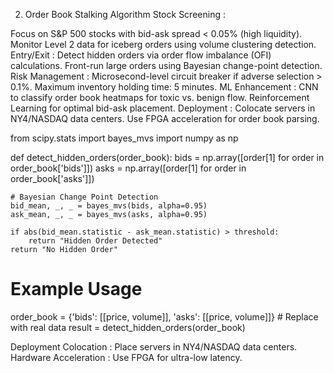 2. Order Book Stalking Algorithm
Stock Screening :

Focus on S&P 500 stocks with bid-ask spread < 0.05% (high liquidity).
Monitor Level 2 data for iceberg orders using volume clustering detection.
Entry/Exit :
Detect hidden orders via order flow imbalance (OFI) calculations.
Front-run large orders using Bayesian change-point detection.
Risk Management :
Microsecond-level circuit breaker if adverse selection > 0.1%.
Maximum inventory holding time: 5 minutes.
ML Enhancement :
CNN to classify order book heatmaps for toxic vs. benign flow.
Reinforcement Learning for optimal bid-ask placement.
Deployment :
Colocate servers in NY4/NASDAQ data centers.
Use FPGA acceleration for order book parsing.

from scipy.stats import bayes_mvs
import numpy as np

def detect_hidden_orders(order_book):
    bids = np.array([order[1] for order in order_book['bids']])
    asks = np.array([order[1] for order in order_book['asks']])

    # Bayesian Change Point Detection
    bid_mean, _, _ = bayes_mvs(bids, alpha=0.95)
    ask_mean, _, _ = bayes_mvs(asks, alpha=0.95)

    if abs(bid_mean.statistic - ask_mean.statistic) > threshold:
        return "Hidden Order Detected"
    return "No Hidden Order"

# Example Usage
order_book = {'bids': [[price, volume]], 'asks': [[price, volume]]}  # Replace with real data
result = detect_hidden_orders(order_book)

Deployment
Colocation : Place servers in NY4/NASDAQ data centers.
Hardware Acceleration : Use FPGA for ultra-low latency.
